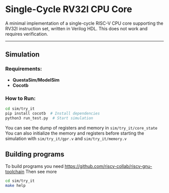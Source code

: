 # Single-Cycle RV32I CPU Core

A minimal implementation of a single-cycle RISC-V CPU core supporting the RV32I instruction set, written in Verilog HDL.
This does not work and requires verification.

---

## Simulation

### Requirements:
- **QuestaSim/ModelSim**
- **Cocotb**

### How to Run:
```bash
cd sim/try_it
pip install cocotb  # Install dependencies
python3 run_test.py  # Start simulation
```
You can see the dump of registers and memory in `sim/try_it/core_state`
You can also initialize the memory and registers before starting the simulation with `sim/try_it/gpr.v` and `sim/try_it/memory.v`

## Building programs
To build programs you need https://github.com/riscv-collab/riscv-gnu-toolchain
Then see more
```bash
cd sim/try_it
make help
```
